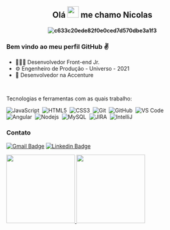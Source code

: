 <h2 align="center"> Olá <img src="https://raw.githubusercontent.com/kaueMarques/kaueMarques/master/hi.gif" width="30px"> me chamo Nicolas </h2>
<h4 align="center">

  ![c633c20ede82f0e0ced7d570dbe3a1f3](https://i.pinimg.com/originals/b4/e3/71/b4e371619042d1e80918d09904e90f7d.gif)
</h4>

### Bem vindo ao meu perfil GitHub ✌️
  -  👨🏻‍💻 Desenvolvedor Front-end Jr.
  -  ⚙️ Engenheiro de Produção - Universo - 2021
  -  💼 Desenvolvedor na Accenture

<br>  

Tecnologias e ferramentas com as quais trabalho: <br>  

![JavaScript](https://img.shields.io/badge/-JavaScript-05122A?style=flat&logo=javascript)&nbsp;
![HTML5](https://img.shields.io/badge/-HTML5-05122A?style=flat&log=html5)&nbsp;
![CSS3](https://img.shields.io/badge/-CSS-05122A?style=flat&logo=CSS3&logoColor=1572B6)&nbsp;
![Git](https://img.shields.io/badge/-Git-05122A?style=flat&logo=git)&nbsp;
![GitHub](https://img.shields.io/badge/-GitHub-05122A?style=flat&logo=github)&nbsp;
![VS Code](https://img.shields.io/badge/-Visual%20Studio%20Code-05122A?style=flat&logo=visual-studio-code&logoColor=007ACC)&nbsp; <br>
![Angular](https://img.shields.io/badge/-Angular-05122A?style=flat&log&logo=angular)&nbsp;
![Nodejs](https://img.shields.io/badge/-Nodejs-05122A?style=flat&logo=Node.js&logoColor=white)&nbsp;
![MySQL](https://img.shields.io/badge/-MySQL-05122A?style=flat&logo=mysql&logoColor=white)&nbsp;
![JIRA](https://img.shields.io/badge/-JIRA-05122A?style=flat&logo=jira)&nbsp;
![IntelliJ](https://img.shields.io/badge/-IntelliJ%20IDEA-05122A?style=flat&logo=intellij-idea&logoColor=white)&nbsp;
<br>

### Contato <br>

[![Gmail Badge](https://img.shields.io/badge/-Gmail-c14438?style=flat-square&logo=Gmail&logoColor=white&link=mailto:codeceira.nicolas@gmail.com)](mailto:codeceira.nicolas@gmail.com)
[![Linkedin Badge](https://img.shields.io/badge/-LinkedIn-blue?style=flat-square&logo=Linkedin&logoColor=white&link=https://www.linkedin.com/in/nicolas-codeceira-b0135a155/)](https://www.linkedin.com/in/nicolas-codeceira-b0135a155/)

<div>
 <a href="https://github.com/NicolasCalisto">
  <img height="180em" src="https://github-readme-stats.vercel.app/api?username=NicolasCalisto&show_icons=true&theme=dracula&include_all_commits=true&count_private=true"/>
  <img height="180em" src="https://github-readme-stats.vercel.app/api/top-langs/?username=NicolasCalisto&layout=compact&langs_count=7&theme=dracula"/></a>
</div>
